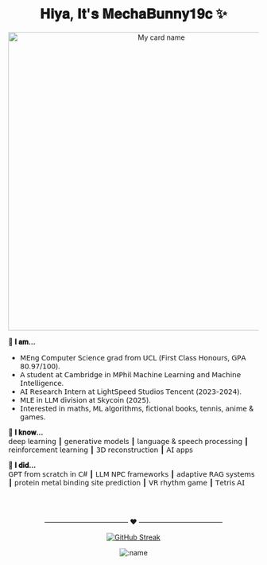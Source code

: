 <h1 align="center">
  𝐇𝐢𝐲𝐚, 𝐈𝐭'𝐬 𝐌𝐞𝐜𝐡𝐚𝐁𝐮𝐧𝐧𝐲𝟏𝟗𝐜 ✨
</h1>

<div align="center">
  <img src="https://cardivo.vercel.app/api?name=MechaBunny19c&description=I%20do%20%20ML%20projects%20and%20AI%20apps%20at%20work.%20I%20code%20interesting%20stuff%20in%20my%20free%20time.%20Nice%20to%20meet%20you%20%F0%9F%91%8B&image=https://github.com/zhuzihan728/zhuzihan728/blob/main/assets/bg.png?raw=true&backgroundColor=%23f6dddd&linkedin=Zihan%20Zhu&github=zhuzihan728&instagram=mechabunny19c&pattern=hideout&colorPattern=%23eaeaea" width="600" alt="My card name">
</div>

<p><strong>🤗 𝐈 𝐚𝐦...</strong><br>
  
- 𝖬𝖤𝗇𝗀 𝖢𝗈𝗆𝗉𝗎𝗍𝖾𝗋 𝖲𝖼𝗂𝖾𝗇𝖼𝖾 𝗀𝗋𝖺𝖽 𝖿𝗋𝗈𝗆 𝖴𝖢𝖫 (𝖥𝗂𝗋𝗌𝗍 𝖢𝗅𝖺𝗌𝗌 𝖧𝗈𝗇𝗈𝗎𝗋𝗌, 𝖦𝖯𝖠 𝟪𝟢.𝟫𝟩/𝟣𝟢𝟢).
- 𝖠 𝗌𝗍𝗎𝖽𝖾𝗇𝗍 𝖺𝗍 𝖢𝖺𝗆𝖻𝗋𝗂𝖽𝗀𝖾 𝗂𝗇 𝖬𝖯𝗁𝗂𝗅 𝖬𝖺𝖼𝗁𝗂𝗇𝖾 𝖫𝖾𝖺𝗋𝗇𝗂𝗇𝗀 𝖺𝗇𝖽 𝖬𝖺𝖼𝗁𝗂𝗇𝖾 𝖨𝗇𝗍𝖾𝗅𝗅𝗂𝗀𝖾𝗇𝖼𝖾.
- 𝖠𝖨 𝖱𝖾𝗌𝖾𝖺𝗋𝖼𝗁 𝖨𝗇𝗍𝖾𝗋𝗇 𝖺𝗍 𝖫𝗂𝗀𝗁𝗍𝖲𝗉𝖾𝖾𝖽 𝖲𝗍𝗎𝖽𝗂𝗈𝗌 𝖳𝖾𝗇𝖼𝖾𝗇𝗍 (𝟤𝟢𝟤𝟥-𝟤𝟢𝟤𝟦).
- 𝖬𝖫𝖤 𝗂𝗇 𝖫𝖫𝖬 𝖽𝗂𝗏𝗂𝗌𝗂𝗈𝗇 at 𝖲𝗄𝗒𝖼𝗈𝗂𝗇 (𝟤𝟢𝟤𝟧).
- 𝖨𝗇𝗍𝖾𝗋𝖾𝗌𝗍𝖾𝖽 𝗂𝗇 𝗆𝖺𝗍𝗁𝗌, 𝖬𝖫 𝖺𝗅𝗀𝗈𝗋𝗂𝗍𝗁𝗆𝗌, 𝖿𝗂𝖼𝗍𝗂𝗈𝗇𝖺𝗅 𝖻𝗈𝗈𝗄𝗌, 𝗍𝖾𝗇𝗇𝗂𝗌, 𝖺𝗇𝗂𝗆𝖾 &amp; 𝗀𝖺𝗆𝖾𝗌.

<p><strong>🐙 𝐈 𝐤𝐧𝐨𝐰...</strong><br>
𝖽𝖾𝖾𝗉 𝗅𝖾𝖺𝗋𝗇𝗂𝗇𝗀 ┃ 𝗀𝖾𝗇𝖾𝗋𝖺𝗍𝗂𝗏𝖾 𝗆𝗈𝖽𝖾𝗅𝗌 ┃ 𝗅𝖺𝗇𝗀𝗎𝖺𝗀𝖾 &amp; 𝗌𝗉𝖾𝖾𝖼𝗁 𝗉𝗋𝗈𝖼𝖾𝗌𝗌𝗂𝗇𝗀 ┃ 𝗋𝖾𝗂𝗇𝖿𝗈𝗋𝖼𝖾𝗆𝖾𝗇𝗍 𝗅𝖾𝖺𝗋𝗇𝗂𝗇𝗀 ┃ 𝟥𝖣 𝗋𝖾𝖼𝗈𝗇𝗌𝗍𝗋𝗎𝖼𝗍𝗂𝗈𝗇 ┃ 𝖠𝖨 𝖺𝗉𝗉𝗌</p>

<p><strong>🐝 𝐈 𝐝𝐢𝐝...</strong><br>
𝖦𝖯𝖳 𝖿𝗋𝗈𝗆 𝗌𝖼𝗋𝖺𝗍𝖼𝗁 𝗂𝗇 𝖢# ┃ 𝖫𝖫𝖬 𝖭𝖯𝖢 𝖿𝗋𝖺𝗆𝖾𝗐𝗈𝗋𝗄𝗌 ┃ 𝖺𝖽𝖺𝗉𝗍𝗂𝗏𝖾 𝖱𝖠𝖦 𝗌𝗒𝗌𝗍𝖾𝗆𝗌 ┃ 𝗉𝗋𝗈𝗍𝖾𝗂𝗇 𝗆𝖾𝗍𝖺𝗅 𝖻𝗂𝗇𝖽𝗂𝗇𝗀 𝗌𝗂𝗍𝖾 𝗉𝗋𝖾𝖽𝗂𝖼𝗍𝗂𝗈𝗇 ┃ 𝖵𝖱 𝗋𝗁𝗒𝗍𝗁𝗆 𝗀𝖺𝗆𝖾 ┃ 𝖳𝖾𝗍𝗋𝗂𝗌 𝖠𝖨 </p>
  <br><br>
<div align="center">
  
———————————— ❤️ ————————————

[![GitHub Streak](https://github-readme-streak-stats-eight.vercel.app/?user=zhuzihan728)](https://git.io/streak-stats)



<p align="center" width="100%">
    <img src="https://count.getloli.com/get/@cnt?theme=rule34" alt=":name" />
</p>

</div>
  <!-- <br><br>
  My tech stack:
    <table style="border-collapse: collapse; border: 0;">
        <tr style="border: none;">
        <td style="border: none;">
               <img src="https://img.shields.io/badge/python-%233776AB.svg?style=flat&logo=python&logoColor=white"/>
    <img src="https://img.shields.io/badge/tensorflow-%23FF6F00.svg?style=flat&logo=tensorflow&logoColor=white"/>
    <img src="https://img.shields.io/badge/pytorch-%23EE4C2C.svg?style=flat&logo=pytorch&logoColor=white"/>
    <img src="https://img.shields.io/badge/FastAPI-%23013243.svg?style=flat&logo=fastapi&logoColor=white"/>
    <img src="https://img.shields.io/badge/c%2B%2B-%2300599C.svg?style=flat&logo=c%2B%2B&logoColor=white"/>
    <img src="https://img.shields.io/badge/c%23-%23239120.svg?style=flat&logo=c-sharp&logoColor=white"/>
    <img src="https://img.shields.io/badge/unity-%23000000.svg?style=flat&logo=unity&logoColor=white"/>
    <img src="https://img.shields.io/badge/Unreal%20Engine-%23313131.svg?style=flat&logo=unreal-engine&logoColor=white"/>
    <img src="https://img.shields.io/badge/-azure-%23013243.svg?style=flat&logo=microsoft-azure&logoColor=white"/>
    <img src="https://img.shields.io/badge/git-%23F05033.svg?style=flat&logo=git&logoColor=white"/>
    <img src="https://img.shields.io/badge/visual%20studio%20code-%23007ACC.svg?style=flat&logo=visual-studio-code&logoColor=white"/>
    <img src="https://img.shields.io/badge/-adobe%20premiere%20pro-%23013243.svg?style=flat&logo=adobe-premiere-pro&logoColor=white"/>
    <img src="https://img.shields.io/badge/chatGPT-74aa9c?logo=openai&logoColor=white"/>
    <img src="https://img.shields.io/badge/-notion-%23013243.svg?style=flat&logo=notion&logoColor=white"/>
        </td>
        <td style="border: none;">
        <img src="https://github-readme-stats.vercel.app/api/top-langs/?username=zhuzihan728&hide=html,css,Jupyter+Notebook,ruby,Tex,javascript&langs_count=6&layout=compact" />
        </td>
        </tr>
    </table>




<!-- https://codeacg.xlog.app/github-mei-hua-ri-ji---you-cai-you-ai-wan-md

https://github.com/satyawikananda/satyawikananda/blob/master/README.md?plain=1 -->
